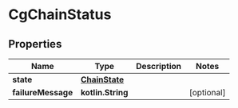 
# CgChainStatus

## Properties
| Name | Type | Description | Notes |
| ------------ | ------------- | ------------- | ------------- |
| **state** | [**ChainState**](ChainState.md) |  |  |
| **failureMessage** | **kotlin.String** |  |  [optional] |



